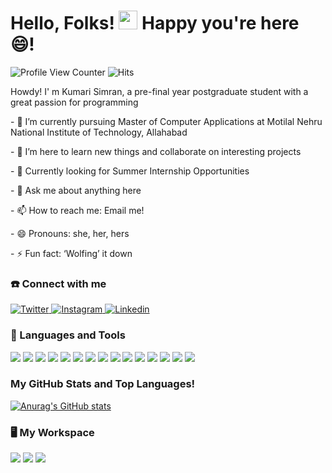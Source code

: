 # Hello, Folks! <img src="https://raw.githubusercontent.com/MartinHeinz/MartinHeinz/master/wave.gif" width="30px"> Happy you're here 😄!

![Profile View Counter](https://komarev.com/ghpvc/?username=simran045)  ![Hits](https://hitcounter.pythonanywhere.com/count/tag.svg?url=https://github.com/TabLayoutDemo)


<p> Howdy! I' m Kumari Simran, a pre-final year postgraduate student with a great passion for programming </p>
<p> - 🔭 I’m currently pursuing Master of Computer Applications at Motilal Nehru National Institute of Technology, Allahabad </p>
<p> - 🌱 I’m here to learn new things and collaborate on interesting projects </p>
<p> - 🤔 Currently looking for Summer Internship Opportunities </p> 
<p> - 💬 Ask me about anything here</p>
<p> - 📫 How to reach me: Email me! </p>
<p> - 😄 Pronouns: she, her, hers </p>
<p> - ⚡ Fun fact: ‘Wolfing’ it down </p>


### ☎️ Connect with me

<a href="https://twitter.com/nitiansimran/">
  <img
    alt="Twitter" src="https://img.shields.io/badge/Twitter-1DA1F2?logo=twitter&logoColor=white&style=flat-square"/>
</a>
<a href="https://www.instagram.com/simran_singh.0/">
  <img alt="Instagram" src="https://img.shields.io/badge/Instagram-E4405F?logo=instagram&logoColor=white&style=flat-square"/>
</a>
<a href="https://www.linkedin.com/in/the-simran/">
  <img alt="Linkedin" src="https://img.shields.io/badge/linkedin-0077B5?logo=linkedin&logoColor=white&style=flat-square"/>
</a> 

### 🔧 Languages and Tools

<img src="https://img.shields.io/badge/C-00599C?style=for-the-badge&logo=c&logoColor=white" />  <img src="https://img.shields.io/badge/C%2B%2B-00599C?style=for-the-badge&logo=c%2B%2B&logoColor=white" />  <img src="https://img.shields.io/badge/Java-ED8B00?style=for-the-badge&logo=java&logoColor=white" />  <img src="https://img.shields.io/badge/PHP-777BB4?style=for-the-badge&logo=php&logoColor=white" />  <img src="https://img.shields.io/badge/Shell_Script-121011?style=for-the-badge&logo=gnu-bash&logoColor=white" />  <img src="https://img.shields.io/badge/HTML5-E34F26?style=for-the-badge&logo=html5&logoColor=white" />  <img src="https://img.shields.io/badge/CSS3-1572B6?style=for-the-badge&logo=css3&logoColor=white" />  <img src="https://img.shields.io/badge/Bootstrap-563D7C?style=for-the-badge&logo=bootstrap&logoColor=white" />  <img src="https://img.shields.io/badge/MySQL-00000F?style=for-the-badge&logo=mysql&logoColor=white" />  <img src="https://img.shields.io/badge/Visual_Studio_Code-0078D4?style=for-the-badge&logo=visual%20studio%20code&logoColor=white" />  <img src="https://img.shields.io/badge/Microsoft_Word-2B579A?style=for-the-badge&logo=microsoft-word&logoColor=white" />  <img src="https://img.shields.io/badge/Microsoft_Excel-217346?style=for-the-badge&logo=microsoft-excel&logoColor=white" />  <img src="https://img.shields.io/badge/Microsoft_PowerPoint-B7472A?style=for-the-badge&logo=microsoft-powerpoint&logoColor=white" />  <img src="https://img.shields.io/badge/Microsoft_Access-A4373A?style=for-the-badge&logo=microsoft-access&logoColor=white" /> <img src="https://img.shields.io/badge/Git-F05032?style=for-the-badge&logo=git&logoColor=white" />

### My GitHub Stats and Top Languages!

[![Anurag's GitHub stats](https://github-readme-stats.vercel.app/api?username=simran045&show_icons=true&theme=radical)](https://github.com/anuraghazra/github-readme-stats)   

### 🖥 My Workspace

<img src="https://img.shields.io/badge/Windows-0078D6?style=for-the-badge&logo=windows&logoColor=white" />  <img src="https://img.shields.io/badge/Ubuntu-E95420?style=for-the-badge&logo=ubuntu&logoColor=white"/>  <img src="https://img.shields.io/badge/Kali_Linux-557C94?style=for-the-badge&logo=kali-linux&logoColor=white"/>  
<!--
**simran045/simran045** is a ✨ _special_ ✨ repository because its `README.md` (this file) appears on your GitHub profile.

Here are some ideas to get you started:

- 🔭 I’m currently working on ...
- 🌱 I’m currently learning ...
- 👯 I’m looking to collaborate on ...
- 🤔 I’m looking for help with ...
- 💬 Ask me about ...
- 📫 How to reach me: ...
- 😄 Pronouns: ...
- ⚡ Fun fact: ...
-->

